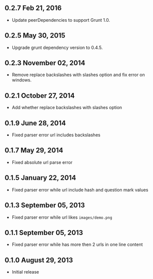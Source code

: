## 0.2.7 Feb 21, 2016
* Update peerDependencies to support Grunt 1.0.

## 0.2.5 May 30, 2015
* Upgrade grunt dependency version to 0.4.5.

## 0.2.3 November 02, 2014
* Remove replace backslashes with slashes option and fix error on windows.

## 0.2.1 October 27, 2014
* Add whether replace backslashes with slashes option

## 0.1.9 June 28, 2014
* Fixed parser error url includes backslashes

## 0.1.7 May 29, 2014
* Fixed absolute url parse error

## 0.1.5 January 22, 2014
* Fixed parser error while url include hash and question mark values

## 0.1.3 September 05, 2013
* Fixed parser error while url likes `images/demo.png`

## 0.1.1 September 05, 2013
* Fixed parser error while has more then 2 urls in one line content

## 0.1.0 August 29, 2013
* Initial release
